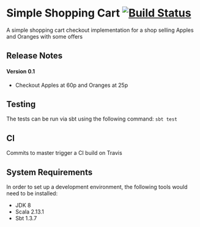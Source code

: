 # Simple Shopping Cart [![Build Status](https://travis-ci.com/ausmarton/hmrc-shopping-cart.svg?branch=master)](https://travis-ci.com/ausmarton/hmrc-shopping-cart)
A simple shopping cart checkout implementation for a shop selling Apples and Oranges with some offers

## Release Notes
#### Version 0.1
* Checkout Apples at 60p and Oranges at 25p

## Testing
The tests can be run via sbt using the following command:
`sbt test`

## CI
Commits to master trigger a CI build on Travis

## System Requirements
In order to set up a development environment, the following tools would need to be installed:
* JDK 8
* Scala 2.13.1
* Sbt 1.3.7